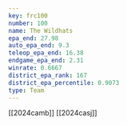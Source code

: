 ```yaml
---
key: frc100
number: 100
name: The Wildhats
epa_end: 27.98
auto_epa_end: 9.3
teleop_epa_end: 16.38
endgame_epa_end: 2.31
winrate: 0.6667
district_epa_rank: 167
district_epa_percentile: 0.9073
type: Team
---
```

[[2024camb]]
[[2024casj]]
